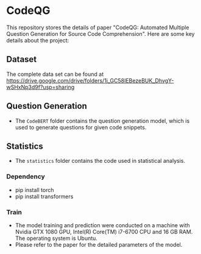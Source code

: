 # CodeQG
This repository stores the details of paper "CodeQG: Automated Multiple Question Generation for Source Code Comprehension". Here are some key details about the project:

## Dataset

The complete data set can be found at https://drive.google.com/drive/folders/1j_GC58IEBezeBUK_DhvgY-wSHxNp3d9f?usp=sharing


## Question Generation 

- The `CodeBERT` folder contains the question generation model, which is used to generate questions for given code snippets.
## Statistics

- The `statistics` folder contains the code used in statistical analysis.

### Dependency
- pip install torch
- pip install transformers

### Train
* The model training and prediction were conducted on a machine with Nvidia GTX 1080 GPU, Intel(R) Core(TM) i7-6700 CPU and 16 GB RAM. The operating system is Ubuntu.
* Please refer to the paper for the detailed parameters of the model.
